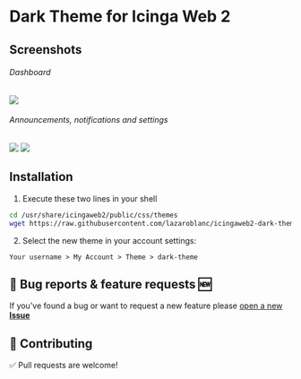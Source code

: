 # Dark Theme for Icinga Web 2</h1>

## Screenshots

###### Dashboard
![](https://i.imgur.com/6pjjJLy.png)

###### Announcements, notifications and settings
![](https://i.imgur.com/kiuCF3F.png)
![](https://i.imgur.com/XX4YevR.png)

## Installation

1. Execute these two lines in your shell
```bash
cd /usr/share/icingaweb2/public/css/themes
wget https://raw.githubusercontent.com/lazaroblanc/icingaweb2-dark-theme/master/dark-theme.less
```

2. Select the new theme in your account settings:

`Your username > My Account > Theme > dark-theme`

## 🐛 Bug reports & feature requests 🆕
If you've found a bug or want to request a new feature please <a href="https://github.com/lazaroblanc/icingaweb2-dark-theme/issues/new">open a new <b>Issue</b></a>

## 🤝 Contributing
✅ Pull requests are welcome!

